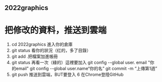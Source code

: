 ## 2022graphics
# 把修改的資料，推送到雲端
1. cd 2022graphics 進入你的倉庫
2. git status 看你的狀況（红的，多了目錄）
3. git add .把檔案加進帳冊
4. git status 再看一次（綠的）這裡要加入
            git config --global user. email "你的email"
            git config --global user.name“你的名”
            git commit -m “上傳第1週”
5. git push 推送到雲端，BUT要登入
6 在Chrome登陸GitHub
